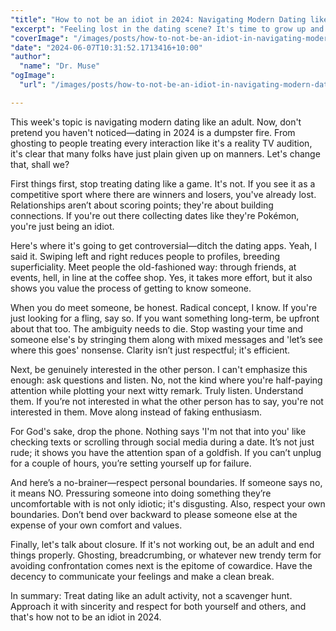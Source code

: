 ```yaml
---
"title": "How to not be an idiot in 2024: Navigating Modern Dating like an Adult"
"excerpt": "Feeling lost in the dating scene? It's time to grow up and learn how to navigate modern dating like a responsible adult."
"coverImage": "/images/posts/how-to-not-be-an-idiot-in-navigating-modern-dating-like-an-adult.png"
"date": "2024-06-07T10:31:52.1713416+10:00"
"author":
  "name": "Dr. Muse"
"ogImage":
  "url": "/images/posts/how-to-not-be-an-idiot-in-navigating-modern-dating-like-an-adult.png"

---
```


This week's topic is navigating modern dating like an adult. Now, don't pretend you haven't noticed—dating in 2024 is a dumpster fire. From ghosting to people treating every interaction like it's a reality TV audition, it's clear that many folks have just plain given up on manners. Let's change that, shall we?

First things first, stop treating dating like a game. It's not. If you see it as a competitive sport where there are winners and losers, you've already lost. Relationships aren’t about scoring points; they're about building connections. If you're out there collecting dates like they're Pokémon, you're just being an idiot.

Here's where it's going to get controversial—ditch the dating apps. Yeah, I said it. Swiping left and right reduces people to profiles, breeding superficiality. Meet people the old-fashioned way: through friends, at events, hell, in line at the coffee shop. Yes, it takes more effort, but it also shows you value the process of getting to know someone.

When you do meet someone, be honest. Radical concept, I know. If you're just looking for a fling, say so. If you want something long-term, be upfront about that too. The ambiguity needs to die. Stop wasting your time and someone else's by stringing them along with mixed messages and 'let’s see where this goes' nonsense. Clarity isn’t just respectful; it's efficient.

Next, be genuinely interested in the other person. I can't emphasize this enough: ask questions and listen. No, not the kind where you're half-paying attention while plotting your next witty remark. Truly listen. Understand them. If you’re not interested in what the other person has to say, you're not interested in them. Move along instead of faking enthusiasm.

For God's sake, drop the phone. Nothing says 'I'm not that into you' like checking texts or scrolling through social media during a date. It’s not just rude; it shows you have the attention span of a goldfish. If you can’t unplug for a couple of hours, you’re setting yourself up for failure.

And here’s a no-brainer—respect personal boundaries. If someone says no, it means NO. Pressuring someone into doing something they’re uncomfortable with is not only idiotic; it's disgusting. Also, respect your own boundaries. Don’t bend over backward to please someone else at the expense of your own comfort and values.

Finally, let's talk about closure. If it's not working out, be an adult and end things properly. Ghosting, breadcrumbing, or whatever new trendy term for avoiding confrontation comes next is the epitome of cowardice. Have the decency to communicate your feelings and make a clean break.

In summary: Treat dating like an adult activity, not a scavenger hunt. Approach it with sincerity and respect for both yourself and others, and that's how not to be an idiot in 2024.